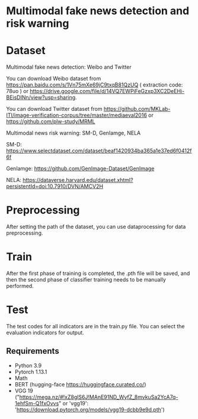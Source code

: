 # Multimodal fake news detection and risk warning


# Dataset
Multimodal fake news detection: Weibo and Twitter

You can download Weibo dataset from https://pan.baidu.com/s/1Vn75mXe69jC9txqB81QzUQ ( extraction code: 78uo )
or https://drive.google.com/file/d/14VQ7EWPiFeGzxp3XC2DeEHi-BEisDINn/view?usp=sharing.

You can download Twitter dataset from https://github.com/MKLab-ITI/image-verification-corpus/tree/master/mediaeval2016
or https://github.com/plw-study/MRML

Multimodal news risk warning: SM-D, GenIamge, NELA

SM-D: https://www.selectdataset.com/dataset/beaf1420934ba365a1e37ed6f0412f6f

GenIamge: https://github.com/GenImage-Dataset/GenImage

NELA: https://dataverse.harvard.edu/dataset.xhtml?persistentId=doi:10.7910/DVN/AMCV2H

# Preprocessing
After setting the path of the dataset, you can use dataprocessing for data preprocessing.

# Train
After the first phase of training is completed, the .pth file will be saved, and then the second phase of classifier training needs to be manually performed.

# Test
The test codes for all indicators are in the train.py file. You can select the evaluation indicators for output.


## Requirements
- Python 3.9
- Pytorch 1.13.1
- Math
- BERT (hugging-face https://huggingface.curated.co/)
- VGG 19 ("https://mega.nz/#!xZ8glS6J!MAnE91ND_WyfZ_8mvkuSa2YcA7q-1ehfSm-Q1fxOvvs" or 'vgg19': 'https://download.pytorch.org/models/vgg19-dcbb9e9d.pth')

